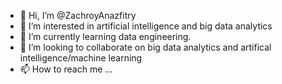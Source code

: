 - 👋 Hi, I’m @ZachroyAnazfitry
- 👀 I’m interested in artificial intelligence and big data analytics
- 🌱 I’m currently learning data engineering.
- 💞️ I’m looking to collaborate on big data analytics and artifical intelligence/machine learning
- 📫 How to reach me ...

<!---
ZachAnaz44/ZachAnaz44 is a ✨ special ✨ repository because its `README.md` (this file) appears on your GitHub profile.
You can click the Preview link to take a look at your changes.
--->
